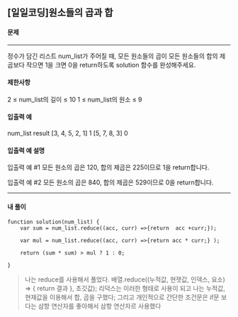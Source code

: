 ## [일일코딩]원소들의 곱과 합

#### 문제

---

정수가 담긴 리스트 num_list가 주어질 때, 모든 원소들의 곱이 모든 원소들의 합의 제곱보다 작으면 1을 크면 0을 return하도록 solution 함수를 완성해주세요.

#### 제한사항

2 ≤ num_list의 길이 ≤ 10
1 ≤ num_list의 원소 ≤ 9

#### 입출력 예

num_list result
[3, 4, 5, 2, 1] 1
[5, 7, 8, 3] 0

#### 입출력 예 설명

입출력 예 #1
모든 원소의 곱은 120, 합의 제곱은 225이므로 1을 return합니다.

입출력 예 #2
모든 원소의 곱은 840, 합의 제곱은 529이므로 0을 return합니다.

---

#### 내 풀이

```JS
function solution(num_list) {
    var sum = num_list.reduce((acc, curr) =>{return  acc +curr;});

    var mul = num_list.reduce((acc, curr) =>{return acc * curr;} );

    return (sum * sum) > mul ? 1 : 0;

}
```

> 나는 reduce를 사용해서 풀었다.
> 배열.reduce((누적값, 현잿값, 인덱스, 요소) => { return 결과 }, 초깃값);
> 리덕스는 이러한 형태로 사용이 되고 나는 누적값, 현재값을 이용해서 합, 곱을 구했다;
> 그리고 개인적으로 간단한 조건문은 if문 보다는 삼항 연산자를 좋아해서 삼항 연산자르 사용했다
